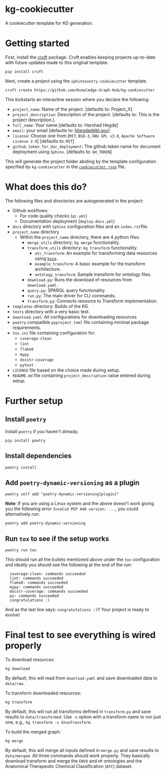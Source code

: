 # kg-cookiecutter
A cookiecutter template for KG generation.

# Getting started

First, install the [cruft](https://github.com/cruft/cruft) package. Cruft enables keeping projects up-to-date with future updates made to this original template.

```
pip install cruft
```

Next, create a project using the `sphintoxetry-cookiecutter` template.
```
cruft create https://github.com/Knowledge-Graph-Hub/kg-cookiecutter
```

This kickstarts an interactive session where you declare the following:
 - `project_name`: Name of the project. [defaults to: Project_X]
 - `project_description`: Description of the project. [defaults to: This is the project description.].
 - `full_name`: Your name [defaults to: Harshad Hegde]
 - `email`: your email [defaults to: hhegde@lbl.gov]
 - `license`: Choose one from [`MIT`, `BSD-3`, `GNU GPL v3.0`, `Apache Software License 2.0`] [defaults to: `MIT`]
 - `github_token_for_doc_deployment`: The github token name for document deployment using `Sphinx`. [defaults to: `GH_TOKEN`]

This will generate the project folder abiding by the template configuration specified by `kg-cookiecutter` in the [`cookiecutter.json`](https://github.com/Knowledge-Graph-Hub/kg-cookiecutter/blob/main/cookiecutter.json) file. 

# What does this do?

The following files and directories are autogenerated in the project:

 - Github wokflows:
   - For code quality checks (`qc.yml`)
   - Documentation deployment (`deploy-docs.yml`)
 - `docs` directory with `Sphinx` configuration files and an `index.rst`file.
 - `project_name` directory
   - Within the `project_name` directory, there are 4 python files:
     - `merge_utils` directory: `kg merge` functionality.
     - `transform_utils` directory: `kg transform` functionality.
       - `atc_transform`: An example for transforming data resources using [`koza`](https://github.com/monarch-initiative/koza).
       - `example_transform`: A basic example for the transform architecture.
       - `ontology_transform`: Sample transform for ontology files.
     - `download.py`: Runs the download of resources from `download.yaml`.
     - `query.py`: SPARQL query functionality.
     - `run.py`: The main driver for CLI commands.
     - `transform.py`: Connects resource to Transform implementation.
 - `templates` directory: Builds of the KG.
 - `tests` directory with a very basic test.
 - `download.yaml`: All configurations for downloading resources
 - `poetry` compatible `pyproject.toml` file containing minimal package requirements.
 - `tox.ini` file containing configuration for:
   -  `coverage-clean`
   -  `lint`
   -  `flake8`
   -  `mypy`
   -  `docstr-coverage`
   -  `pytest`
- `LICENSE` file based on the choice made during setup. 
- `README.md` file containing `project_description` value entered during setup.

# Further setup

## Install `poetry`
Install `poetry` if you haven't already.
```
pip install poetry
```
## Install dependencies
```
poetry install
```

## Add `poetry-dynamic-versioning` as a plugin
```
poetry self add "poetry-dynamic-versioning[plugin]"
```

**Note**: If you are using a Linux system and the above doesn't work giving you the following error `Invalid PEP 440 version: ...`, you could alternatively run:
```
poetry add poetry-dynamic-versioning
```

## Run `tox` to see if the setup works
```
poetry run tox
```

This should run all the bullets mentioned above under the `tox` configuration and ideally you should see the following at the end of the run:
```
  coverage-clean: commands succeeded
  lint: commands succeeded
  flake8: commands succeeded
  mypy: commands succeeded
  docstr-coverage: commands succeeded
  py: commands succeeded
  congratulations :)
```

And as the last line says: `congratulations :)`!! Your project is ready to evolve!

# Final test to see everything is wired properly
To download resources:

```
kg download
```

By default, this will read from `download.yaml` and save downloaded data to `data/raw`.

To transform downloaded resources:

```
kg transform
```

By default, this will run all transforms defined in `transform.py` and save results to `data/transformed`.  Use `-s` option with a transform name to run just one, e.g., `kg transform -s EnvoTransform`.

To build the merged graph:

```
kg merge
```

By default, this will merge all inputs defined in `merge.py` and save results to `data/merged`. All three commands should work properly. They basically download transform and merge the `ENVO` and `HP` ontologies and the Anatomical Therapeutic Chemical Classification (`ATC`) dataset.
